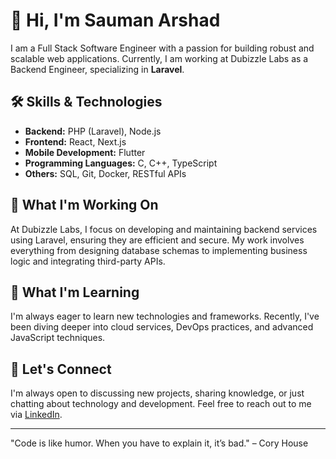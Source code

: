 # 👋 Hi, I'm Sauman Arshad

I am a Full Stack Software Engineer with a passion for building robust and scalable web applications. Currently, I am working at Dubizzle Labs as a Backend Engineer, specializing in **Laravel**.

## 🛠️ Skills & Technologies

- **Backend:** PHP (Laravel), Node.js
- **Frontend:** React, Next.js
- **Mobile Development:** Flutter
- **Programming Languages:** C, C++, TypeScript
- **Others:** SQL, Git, Docker, RESTful APIs

## 🚀 What I'm Working On

At Dubizzle Labs, I focus on developing and maintaining backend services using Laravel, ensuring they are efficient and secure. My work involves everything from designing database schemas to implementing business logic and integrating third-party APIs.

## 🌱 What I'm Learning

I'm always eager to learn new technologies and frameworks. Recently, I've been diving deeper into cloud services, DevOps practices, and advanced JavaScript techniques.

## 💬 Let's Connect

I'm always open to discussing new projects, sharing knowledge, or just chatting about technology and development. Feel free to reach out to me via [LinkedIn](https://www.linkedin.com/in/saumanarshad/).

---

"Code is like humor. When you have to explain it, it’s bad." – Cory House
